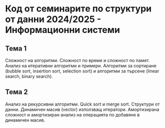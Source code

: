 # Код от семинаритe по структури от данни 2024/2025 - Информационни системи

## Тема 1
Сложност на алгоритми. Сложност по време и сложност по памет. Анализ на итеративни алгоритми и примери. Алгоритми за сортиране (bubble sort, insertion sort, selection sort) и алгоритми за търсене (linear search, binary search).

## Тема 2
Анализ на рекурсивни алгоритми. Quick sort и merge sort. Структури от данни. Динамичен масив (vector) използващ итератори. Амортизирана сложност и амортизиран анализ на операцията по добавяне в динамичен масив.
